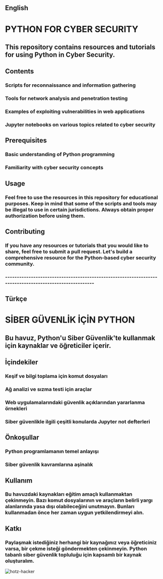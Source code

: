 ## English
# PYTHON FOR CYBER SECURITY
## This repository contains resources and tutorials for using Python in Cyber Security.

## Contents
### Scripts for reconnaissance and information gathering
### Tools for network analysis and penetration testing
### Examples of exploiting vulnerabilities in web applications
### Jupyter notebooks on various topics related to cyber security
## Prerequisites
### Basic understanding of Python programming
### Familiarity with cyber security concepts
## Usage
### Feel free to use the resources in this repository for educational purposes. Keep in mind that some of the scripts and tools may be illegal to use in certain jurisdictions. Always obtain proper authorization before using them.

## Contributing
### If you have any resources or tutorials that you would like to share, feel free to submit a pull request. Let's build a comprehensive resource for the Python-based cyber security community.
### -------------------------------------------------------------------------------------------------------
## Türkçe
# SİBER GÜVENLİK İÇİN PYTHON
## Bu havuz, Python'u Siber Güvenlik'te kullanmak için kaynaklar ve öğreticiler içerir.

## İçindekiler
### Keşif ve bilgi toplama için komut dosyaları
### Ağ analizi ve sızma testi için araçlar
### Web uygulamalarındaki güvenlik açıklarından yararlanma örnekleri
### Siber güvenlikle ilgili çeşitli konularda Jupyter not defterleri
## Önkoşullar
### Python programlamanın temel anlayışı
### Siber güvenlik kavramlarına aşinalık
## Kullanım
### Bu havuzdaki kaynakları eğitim amaçlı kullanmaktan çekinmeyin. Bazı komut dosyalarının ve araçların belirli yargı alanlarında yasa dışı olabileceğini unutmayın. Bunları kullanmadan önce her zaman uygun yetkilendirmeyi alın.

## Katkı
### Paylaşmak istediğiniz herhangi bir kaynağınız veya öğreticiniz varsa, bir çekme isteği göndermekten çekinmeyin. Python tabanlı siber güvenlik topluluğu için kapsamlı bir kaynak oluşturalım.

![hotz-hacker](https://user-images.githubusercontent.com/92849974/186730138-0ec38bea-93f0-4259-88b9-1958aead5367.gif)

